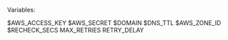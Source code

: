 Variables:

$AWS_ACCESS_KEY
$AWS_SECRET
$DOMAIN
$DNS_TTL
$AWS_ZONE_ID
$RECHECK_SECS
MAX_RETRIES
RETRY_DELAY